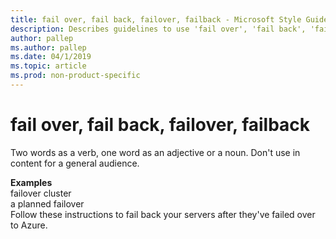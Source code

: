 ```yaml
---
title: fail over, fail back, failover, failback - Microsoft Style Guide
description: Describes guidelines to use 'fail over', 'fail back', 'failover', or 'failback' in Microsoft documents and provides alternate examples.
author: pallep
ms.author: pallep
ms.date: 04/1/2019
ms.topic: article
ms.prod: non-product-specific
---
```


# fail over, fail back, failover, failback

Two words as a verb, one word as an adjective or a noun. Don't use in content for a general audience.

**Examples**  
failover cluster  
a planned failover  
Follow these instructions to fail back your servers after they've failed over to Azure.  
